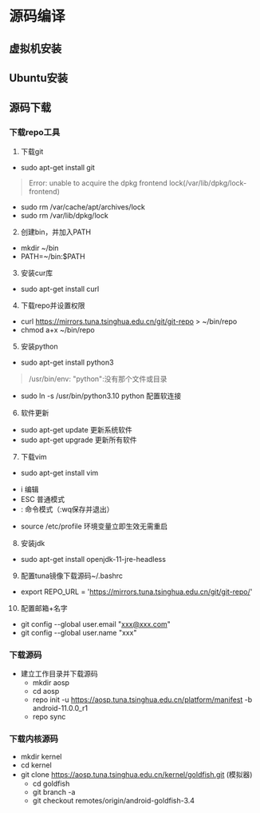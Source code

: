 # 源码编译

## 虚拟机安装

## Ubuntu安装

## 源码下载
### 下载repo工具
1. 下载git
- sudo apt-get install git
> Error: unable to acquire the dpkg frontend lock(/var/lib/dpkg/lock-frontend)
  - sudo rm /var/cache/apt/archives/lock
- sudo rm /var/lib/dpkg/lock
  
2. 创建bin，并加入PATH
- mkdir ~/bin
- PATH=~/bin:$PATH

3. 安装cur库
- sudo apt-get install curl 

4. 下载repo并设置权限
- curl https://mirrors.tuna.tsinghua.edu.cn/git/git-repo > ~/bin/repo
- chmod a+x ~/bin/repo

5. 安装python
- sudo apt-get install python3
> /usr/bin/env: "python":没有那个文件或目录
* sudo ln -s /usr/bin/python3.10 python 配置软连接

6. 软件更新
- sudo apt-get update 更新系统软件
- sudo apt-get upgrade 更新所有软件

7. 下载vim
- sudo apt-get install vim
* i 编辑
* ESC 普通模式
* : 命令模式（:wq保存并退出）
- source /etc/profile 环境变量立即生效无需重启

8. 安装jdk
- sudo apt-get install openjdk-11-jre-headless

9. 配置tuna镜像下载源码~/.bashrc
- export REPO_URL = 'https://mirrors.tuna.tsinghua.edu.cn/git/git-repo/'

10. 配置邮箱+名字
- git config --global user.email "xxx@xxx.com"
- git config --global user.name "xxx"


### 下载源码
* 建立工作目录并下载源码
  - mkdir aosp
  - cd aosp
  - repo init -u https://aosp.tuna.tsinghua.edu.cn/platform/manifest -b android-11.0.0_r1
  - repo sync


### 下载内核源码
* mkdir kernel
* cd kernel
* git clone https://aosp.tuna.tsinghua.edu.cn/kernel/goldfish.git   (模拟器)
  - cd goldfish
  - git branch -a
  - git checkout remotes/origin/android-goldfish-3.4
